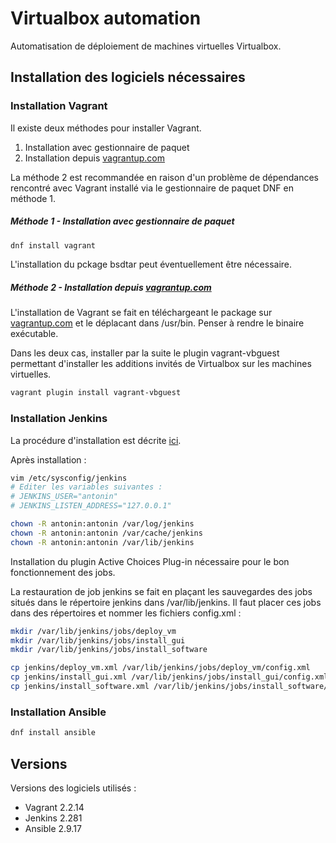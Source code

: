 # Virtualbox automation

Automatisation de déploiement de machines virtuelles Virtualbox.

## Installation des logiciels nécessaires

### Installation Vagrant

Il existe deux méthodes pour installer Vagrant.

1. Installation avec gestionnaire de paquet
2. Installation depuis [vagrantup.com](https://www.vagrantup.com)

La méthode 2 est recommandée en raison d'un problème de dépendances rencontré
avec Vagrant installé via le gestionnaire de paquet DNF en méthode 1.

##### Méthode 1 - Installation avec gestionnaire de paquet

```bash
dnf install vagrant
```

L'installation du pckage bsdtar peut éventuellement être nécessaire.

##### Méthode 2 - Installation depuis [vagrantup.com](https://www.vagrantup.com)

L'installation de Vagrant se fait en téléchargeant le package sur
[vagrantup.com](https://www.vagrantup.com/download) et le déplacant dans /usr/bin.
Penser à rendre le binaire exécutable.

Dans les deux cas, installer par la suite le plugin vagrant-vbguest permettant
d'installer les additions invités de Virtualbox sur les machines virtuelles.

```bash
vagrant plugin install vagrant-vbguest
```

### Installation Jenkins

La procédure d'installation est décrite [ici](https://www.jenkins.io/doc/book/installing/linux).

Après installation :

```bash
vim /etc/sysconfig/jenkins
# Editer les variables suivantes :
# JENKINS_USER="antonin"
# JENKINS_LISTEN_ADDRESS="127.0.0.1"

chown -R antonin:antonin /var/log/jenkins
chown -R antonin:antonin /var/cache/jenkins
chown -R antonin:antonin /var/lib/jenkins
```

Installation du plugin Active Choices Plug-in nécessaire pour le bon fonctionnement
des jobs.

La restauration de job jenkins se fait en plaçant les sauvegardes des jobs situés dans le
répertoire jenkins dans /var/lib/jenkins. Il faut placer ces jobs dans des répertoires et
nommer les fichiers config.xml :

```bash
mkdir /var/lib/jenkins/jobs/deploy_vm
mkdir /var/lib/jenkins/jobs/install_gui
mkdir /var/lib/jenkins/jobs/install_software

cp jenkins/deploy_vm.xml /var/lib/jenkins/jobs/deploy_vm/config.xml
cp jenkins/install_gui.xml /var/lib/jenkins/jobs/install_gui/config.xml
cp jenkins/install_software.xml /var/lib/jenkins/jobs/install_software/config.xml
```

### Installation Ansible

```bash
dnf install ansible
```

## Versions

Versions des logiciels utilisés :

* Vagrant 2.2.14
* Jenkins 2.281
* Ansible 2.9.17